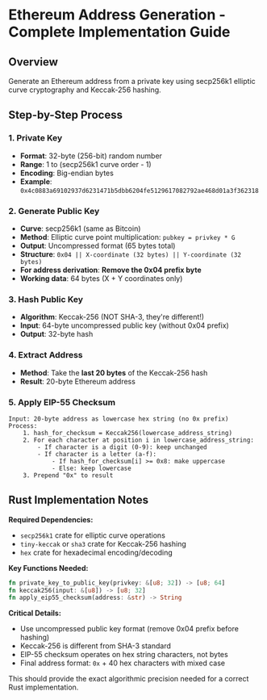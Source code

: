 # Ethereum Address Generation - Complete Implementation Guide

## Overview
Generate an Ethereum address from a private key using secp256k1 elliptic curve cryptography and Keccak-256 hashing.

## Step-by-Step Process

### 1. Private Key
- **Format**: 32-byte (256-bit) random number
- **Range**: 1 to (secp256k1 curve order - 1)
- **Encoding**: Big-endian bytes
- **Example**: `0x4c0883a69102937d6231471b5dbb6204fe5129617082792ae468d01a3f362318`

### 2. Generate Public Key
- **Curve**: secp256k1 (same as Bitcoin)
- **Method**: Elliptic curve point multiplication: `pubkey = privkey * G`
- **Output**: Uncompressed format (65 bytes total)
- **Structure**: `0x04 || X-coordinate (32 bytes) || Y-coordinate (32 bytes)`
- **For address derivation**: **Remove the 0x04 prefix byte**
- **Working data**: 64 bytes (X + Y coordinates only)

### 3. Hash Public Key
- **Algorithm**: Keccak-256 (NOT SHA-3, they're different!)
- **Input**: 64-byte uncompressed public key (without 0x04 prefix)
- **Output**: 32-byte hash

### 4. Extract Address
- **Method**: Take the **last 20 bytes** of the Keccak-256 hash
- **Result**: 20-byte Ethereum address

### 5. Apply EIP-55 Checksum
```
Input: 20-byte address as lowercase hex string (no 0x prefix)
Process:
    1. hash_for_checksum = Keccak256(lowercase_address_string)
    2. For each character at position i in lowercase_address_string:
        - If character is a digit (0-9): keep unchanged
        - If character is a letter (a-f):
            - If hash_for_checksum[i] >= 0x8: make uppercase
            - Else: keep lowercase
    3. Prepend "0x" to result
```

## Rust Implementation Notes

**Required Dependencies:**
- `secp256k1` crate for elliptic curve operations
- `tiny-keccak` or `sha3` crate for Keccak-256 hashing
- `hex` crate for hexadecimal encoding/decoding

**Key Functions Needed:**
```rust
fn private_key_to_public_key(privkey: &[u8; 32]) -> [u8; 64]
fn keccak256(input: &[u8]) -> [u8; 32] 
fn apply_eip55_checksum(address: &str) -> String
```

**Critical Details:**
- Use uncompressed public key format (remove 0x04 prefix before hashing)
- Keccak-256 is different from SHA-3 standard
- EIP-55 checksum operates on hex string characters, not bytes
- Final address format: `0x` + 40 hex characters with mixed case

This should provide the exact algorithmic precision needed for a correct Rust implementation.
